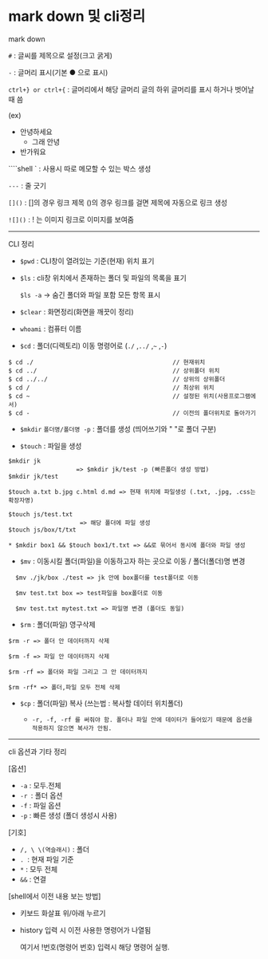 # mark down 및 cli정리

mark down

`#` : 글씨를 제목으로 설정(크고 굵게)

`-` : 글머리 표시(기본 ● 으로 표시)

`ctrl+} or ctrl+{` : 글머리에서 해당 글머리 글의 하위 글머리를 표시 하거나 벗어날 때 씀

(ex)

- 안녕하세요
  - 그래 안녕
- 반가워요

````shell  ` : 사용시 따로 메모할 수 있는 박스 생성

`---` : 줄 긋기

`[]()` : []의 경우 링크 제목 ()의 경우 링크를 걸면 제목에 자동으로 링크 생성

`![]()` : ! 는 이미지 링크로 이미지를 보여줌



---

CLI  정리

- `$pwd` : CLI창이 열려있는 기준(현재) 위치 표기

- `$ls` : cli창 위치에서 존재하는 폴더 및 파일의 목록을 표기

  `$ls -a`  -> 숨긴 폴더와 파일 포함 모든 항목 표시

- `$clear` : 화면정리(화면을 깨끗이 정리)

- `whoami` : 컴퓨터 이름

- `$cd` : 폴더(디렉토리) 이동 명령어로 (`./` ,`../` ,`~` ,`-`)

``` shell
$ cd ./                                       // 현재위치
$ cd ../                                      // 상위폴더 위치
$ cd ../../                                   // 상위의 상위폴더
$ cd /                                        // 최상위 위치
$ cd ~                                        // 설정된 위치(사용프로그램에서)
$ cd -                                        // 이전의 폴더위치로 돌아가기
```

- `$mkdir` `폴더명/폴더명 -p` : 폴더를 생성 (띄어쓰기와 " "로 폴더 구분)

- `$touch`  : 파일을 생성


```shell
$mkdir jk     
                   => $mkdir jk/test -p (빠른폴더 생성 방법)
$mkdir jk/test

$touch a.txt b.jpg c.html d.md => 현재 위치에 파일생성 (.txt, .jpg, .css는 확장자명)

$touch js/test.txt
                    => 해당 폴더에 파일 생성
$touch js/box/t/txt

* $mkdir box1 && $touch box1/t.txt => &&로 묶어서 동시에 폴더와 파일 생성
```

- `$mv`   : 이동시킬 폴더(파일)을 이동하고자 하는 곳으로 이동 / 폴더(폴더)명 변경


```shell
  $mv ./jk/box ./test => jk 안에 box폴더를 test폴더로 이동
  
  $mv test.txt box => test파일을 box폴더로 이동
  
  $mv test.txt mytest.txt => 파일명 변경 (폴더도 동일)
```

- `$rm` : 폴더(파일) 영구삭제

```shell
$rm -r => 폴더 안 데이터까지 삭제

$rm -f => 파일 안 데이터까지 삭제
                                         
$rm -rf => 폴더와 파일 그리고 그 안 데이터까지

$rm -rf* => 폴더,파일 모두 전체 삭제
```

- `$cp` : 폴더(파일) 복사 (쓰는법 : 복사할 데이터     위치폴더)

  - `-r, -f, -rf 를 써줘야 함. 폴더나 파일 안에 데이터가 들어있기 때문에 옵션을 적용하지 않으면 복사가 안됨.`

  

---

cli 옵션과 기타 정리

[옵션]

- `-a` : 모두.전체
- `-r `: 폴더 옵션
- `-f` : 파일 옵션
- `-p` : 빠른 생성 (폴더 생성시 사용)

[기호]

- `/, \ \(역슬래시)` : 폴더
- `. `: 현재 파일 기준
- `*` : 모두 전체
- `&&` : 연결

[shell에서 이전 내용 보는 방법]

- 키보드 화살표 위/아래 누르기

- history 입력 시 이전 사용한 명령어가 나열됨

  여기서 !번호(명령어 번호) 입력시 해당 명령어 실행.

